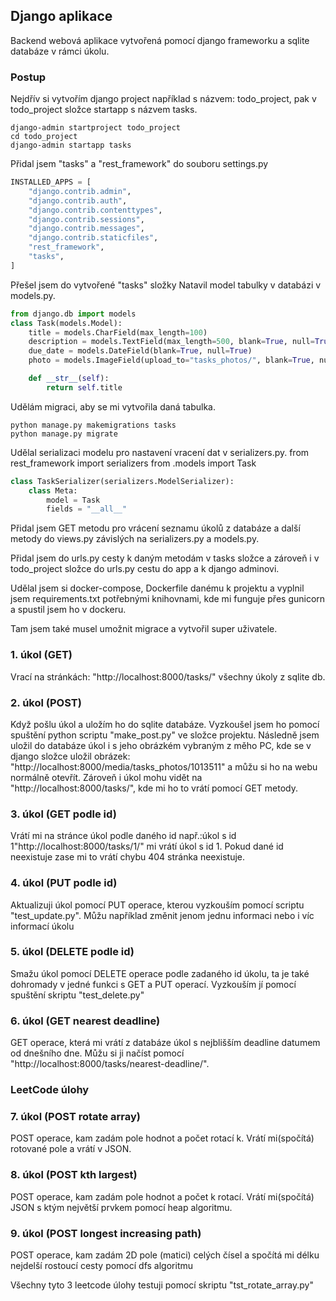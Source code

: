 ## Django aplikace

Backend webová aplikace vytvořená pomocí django frameworku a sqlite databáze v rámci úkolu.

### Postup

Nejdřív si vytvořím django project například s názvem: todo_project, pak v todo_project složce startapp s názvem tasks.
```shell
django-admin startproject todo_project
cd todo_project
django-admin startapp tasks
```
Přidal jsem "tasks" a "rest_framework" do souboru settings.py
```python
INSTALLED_APPS = [
    "django.contrib.admin",
    "django.contrib.auth",
    "django.contrib.contenttypes",
    "django.contrib.sessions",
    "django.contrib.messages",
    "django.contrib.staticfiles",
    "rest_framework",
    "tasks",
]
```
Přešel jsem do vytvořené "tasks" složky Natavil model tabulky v databázi v models.py.
```python
from django.db import models
class Task(models.Model):
    title = models.CharField(max_length=100)
    description = models.TextField(max_length=500, blank=True, null=True)
    due_date = models.DateField(blank=True, null=True)
    photo = models.ImageField(upload_to="tasks_photos/", blank=True, null=True)

    def __str__(self):
        return self.title
```
Udělám migraci, aby se mi vytvořila daná tabulka.
```shell
python manage.py makemigrations tasks
python manage.py migrate
```

Udělal serializaci modelu pro nastavení vracení dat v serializers.py.
from rest_framework import serializers
from .models import Task
```python
class TaskSerializer(serializers.ModelSerializer):
    class Meta:
        model = Task
        fields = "__all__"
```
Přidal jsem GET metodu pro vrácení seznamu úkolů z databáze a další metody do views.py závislých na serializers.py a models.py.

Přidal jsem do urls.py cesty k daným metodám v tasks složce a zároveň i v todo_project složce do urls.py cestu do app a k django adminovi.

Udělal jsem si docker-compose, Dockerfile danému k projektu a vyplnil jsem requirements.txt potřebnými knihovnami, kde mi funguje přes gunicorn a spustil jsem ho v dockeru.

Tam jsem také musel umožnit migrace a vytvořil super uživatele.



### 1. úkol (GET)
Vrací na stránkách: "http://localhost:8000/tasks/" všechny úkoly z sqlite db.

### 2. úkol (POST)
Když pošlu úkol a uložím ho do sqlite databáze.
Vyzkoušel jsem ho pomocí spuštění python scriptu "make_post.py" ve složce projektu.
Následně jsem uložil do databáze úkol i s jeho obrázkém vybraným z měho PC, kde se v django složce uložil obrázek: "http://localhost:8000/media/tasks_photos/1013511" a můžu si ho na webu normálně otevřít. Zároveň i úkol mohu vidět na "http://localhost:8000/tasks/", kde mi ho to vrátí pomocí GET metody.

### 3. úkol (GET podle id)
Vrátí mi na stránce úkol podle daného id např.:úkol s id 1"http://localhost:8000/tasks/1/" mi vrátí úkol s id 1. Pokud dané id neexistuje zase mi to vrátí chybu 404 stránka neexistuje.

### 4. úkol (PUT podle id)
Aktualizuji úkol pomocí PUT operace, kterou vyzkouším pomocí scriptu "test_update.py". Můžu například změnit jenom jednu informaci nebo i víc informací úkolu

### 5. úkol (DELETE podle id)
Smažu úkol pomocí DELETE operace podle zadaného id úkolu, ta je také dohromady v jedné funkci s GET a PUT operací. Vyzkouším jí pomocí spuštění skriptu "test_delete.py"

### 6. úkol (GET nearest deadline)
GET operace, která mi vrátí z databáze úkol s nejblišším deadline datumem od dnešního dne. Můžu si ji načíst pomocí "http://localhost:8000/tasks/nearest-deadline/".

### LeetCode úlohy

### 7. úkol (POST rotate array)
POST operace, kam zadám pole hodnot a počet rotací k. Vrátí mi(spočítá) rotované pole a vrátí v JSON.

### 8. úkol (POST kth largest)
POST operace, kam zadám pole hodnot a počet k rotací. Vrátí mi(spočítá) JSON s ktým největší prvkem pomocí heap algoritmu.

### 9. úkol (POST longest increasing path)
POST operace, kam zadám 2D pole (matici) celých čísel a spočítá mi délku nejdelší rostoucí cesty pomocí dfs algoritmu

Všechny tyto 3 leetcode úlohy testuji pomocí skriptu "tst_rotate_array.py"
